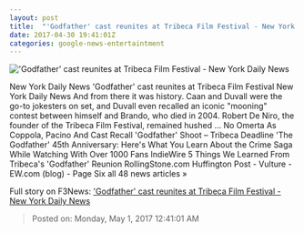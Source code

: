 ```yaml
---
layout: post
title:  "'Godfather' cast reunites at Tribeca Film Festival - New York Daily News"
date: 2017-04-30 19:41:01Z
categories: google-news-entertaintment
---
```


!['Godfather' cast reunites at Tribeca Film Festival - New York Daily News](http://assets.nydailynews.com/polopoly_fs/1.3119284.1493530127!/img/httpImage/image.jpg_gen/derivatives/landscape_1200/godfather30f-7-web.jpg)

New York Daily News 'Godfather' cast reunites at Tribeca Film Festival New York Daily News And from there it was history. Caan and Duvall were the go-to jokesters on set, and Duvall even recalled an iconic "mooning" contest between himself and Brando, who died in 2004. Robert De Niro, the founder of the Tribeca Film Festival, remained hushed ... No Omerta As Coppola, Pacino And Cast Recall 'Godfather' Shoot – Tribeca Deadline 'The Godfather' 45th Anniversary: Here's What You Learn About the Crime Saga While Watching With Over 1000 Fans IndieWire 5 Things We Learned From Tribeca's 'Godfather' Reunion RollingStone.com Huffington Post - Vulture - EW.com (blog) - Page Six all 48 news articles »


Full story on F3News: ['Godfather' cast reunites at Tribeca Film Festival - New York Daily News](http://www.f3nws.com/n/zAb4zF)

> Posted on: Monday, May 1, 2017 12:41:01 AM
